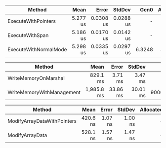| Method                |     Mean |     Error |    StdDev |   Gen0 | Allocated |
|-----------------------|---------:|----------:|----------:|-------:|----------:|
| ExecuteWithPointers   | 5.277 us | 0.0308 us | 0.0288 us |      - |         - |
| ExecuteWithSpan       | 5.186 us | 0.0170 us | 0.0142 us |      - |         - |
| ExecuteWithNormalMode | 5.298 us | 0.0335 us | 0.0297 us | 6.3248 |   40024 B |

| Method                    |       Mean |    Error |   StdDev |      Gen0 |      Gen1 |      Gen2 |    Allocated |
|---------------------------|-----------:|---------:|---------:|----------:|----------:|----------:|-------------:|
| WriteMemoryOnMarshal      |   829.1 ms |  3.71 ms |  3.47 ms |         - |         - |         - |        736 B |
| WriteMemoryWithManagement | 1,985.8 ms | 33.86 ms | 30.01 ms | 9000.0000 | 9000.0000 | 9000.0000 | 8589941776 B |

| Method                      |     Mean |   Error |  StdDev | Allocated |
|-----------------------------|---------:|--------:|--------:|----------:|
| ModifyArrayDataWithPointers | 420.6 ns | 1.07 ns | 1.00 ns |         - |
| ModifyArrayData             | 528.1 ns | 1.57 ns | 1.47 ns |         - |
